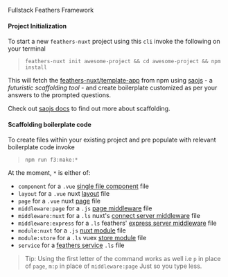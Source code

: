 Fullstack Feathers Framework

#### Project Initialization

To start a new `feathers-nuxt` project using this `cli` invoke the following on your terminal
> `feathers-nuxt init awesome-project && cd awesome-project && npm install`

This will fetch the [feathers-nuxt/template-app](https://github.com/feathers-nuxt/template-app) from npm using [saojs](https://github.com/saojs/sao) - a _futuristic scaffolding tool_ - and create boilerplate customized as per your answers to the prompted questions.

Check out [saojs docs](https://sao.js.org/) to find out more about scaffolding.

#### Scaffolding boilerplate code
To create files within your existing project and pre populate with relevant boilerplate code invoke
> `npm run f3:make:*`

At the moment, `*` is either of:
- `component` for a `.vue` [single file component](https://vuejs.org/v2/guide/single-file-components.html) file
- `layout` for a `.vue` nuxt [layout](https://nuxtjs.org/guide/views) file
- `page` for a `.vue` nuxt [page](https://nuxtjs.org/guide/routing) file
- `middleware:page` for a `.js` [page middleware](https://nuxtjs.org/api/pages-middleware) file
- `middleware:nuxt` for a `.ls` nuxt's [connect server middleware](https://nuxtjs.org/api/configuration-servermiddleware) file
- `middleware:express` for a `.ls` feathers' [express server middleware](https://docs.feathersjs.com/api/express.html) file
- `module:nuxt` for a `.js` [nuxt module](https://nuxtjs.org/guide/modules) file
- `module:store` for a `.ls` vuex [store module](https://nuxtjs.org/guide/vuex-store#modules-mode) file
- `service` for a [feathers service](https://docs.feathersjs.com/api/services.html) `.ls` file

> Tip: Using the first letter of the command works as well i.e `p` in place of `page`, `m:p` in place of `middleware:page` Just so you type less.
